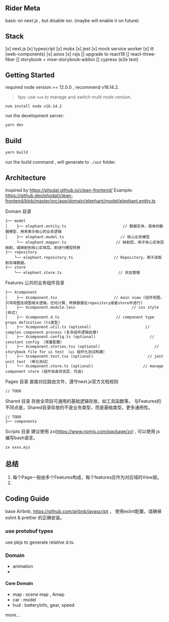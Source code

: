 ## Rider Meta
basic on next.js , but disable ssr. (maybe will enable it on future)


## Stack
[x] next.js
[x] typescript
[x] mobx
[x] jest
[x] mock service worker
[x] lit (web-components)
[x] axios
[x] rxjs
[] upgrade to react18
[] react-three-fiber
[] storybook + msw-storybook-addon
[] cypress (e2e test)


## Getting Started
required node version >= 12.0.0 , recommend v16.14.2.
> tips: use `nvm` to manage and switch multi node version.

```
nvm install node v16.14.2
```

run the development server:

```bash
yarn dev
```

## Build

```bash
yarn build
```

run the build command , will generate to `./out` folder.

## Architecture
Inspired by https://phodal.github.io/clean-frontend/
Example: https://github.dev/phodal/clean-frontend/blob/master/src/app/domain/elephant/model/elephant.entity.ts


Domain 目录
```
├── model
│    ├── elephant.entity.ts                         // 数据实体，简单的数据模型，用来表示核心的业务逻辑
│    ├── elephant.model.ts                         // 核心业务模型
     └── elephant.mapper.ts                      // 映射层，用于核心实体层映射，或映射到核心实体层。即进行模型转换
├── repository
    └── elephant.repository.ts                  // Repository，用于读取和存储数据。
├── store
    └── elephant.store.ts                         // 状态管理

```

Features 公共的业务组件目录
```
├── Xcomponent
│    ├── Xcomponent.tsx                         // main view (组件视图，只写视图及视图相关逻辑，任何计算、转换数据在repository或者store中进行)
│    ├── Xcomponent.module.less                         // css style (样式)
│    ├── Xcomponent.d.ts                         // component type props definition (ts类型)
│    ├── Xcomponent.util.ts (optional)                        // complex component process (复杂组件逻辑处理)
│    ├── Xcomponent.config.ts (optional)                        // constant config （常量配置）
│    ├── Xcomponent.stories.tsx (optional)                        // storybook file for ui test （ui 组件化测试构建）
│    ├── Xcomponent.test.tsx (optional)                        // jest unit test （单元测试）
│    └── Xcomponent.store.ts (optional)                      // manage component store (组件自身状态层，可选)

```

Pages 目录
直接对应路由文件，遵守next.js官方文档规则
```
// TODO
```


Shared 目录
存放全项目可通用的基础逻辑存放，如工具函数等。 与Features的不同点是，Shared目录存放的不是业务类型，而是基础类型，更多通用性。
```
// TODO
├── components

```

Scripts 目录
建议使用 zx(https://www.npmjs.com/package/zx) , 可以使用 js 编写bash语言。
```
zx xxxx.mjs
```

## 总结
1. 每个Page一般由多个Features构成，每个features应作为对应域的View层。
2.


## Coding Guide
base Airbnb, https://github.com/airbnb/javascript ， 使用eslint配置，请确保eslint & prettier 的正确安装。

### use protobuf types
use pbjs to generate relative d.ts.



<!-- TODO -->
### Domain
- animation
-

#### Core Domain

- map : scene map , Amap
- car : model
- hud : batteryInfo, gear, speed

more...
